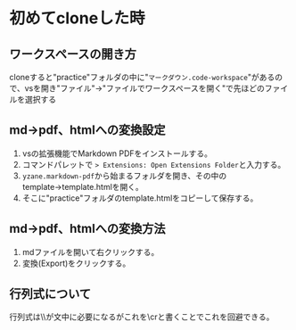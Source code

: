 # 初めてcloneした時

## ワークスペースの開き方
cloneすると"practice"フォルダの中に"`マークダウン.code-workspace`"があるので、vsを開き"ファイル"→"ファイルでワークスペースを開く"で先ほどのファイルを選択する

## md→pdf、htmlへの変換設定
1. vsの拡張機能でMarkdown PDFをインストールする。
2. コマンドパレットで ```> Extensions: Open Extensions Folder```と入力する。
3. ```yzane.markdown-pdf```から始まるフォルダを開き、その中のtemplate→template.htmlを開く。
4. そこに"practice"フォルダのtemplate.htmlをコピーして保存する。

## md→pdf、htmlへの変換方法
1. mdファイルを開いて右クリックする。
2. 変換(Export)をクリックする。

## 行列式について
行列式は\\\\が文中に必要になるがこれを\crと書くことでこれを回避できる。

